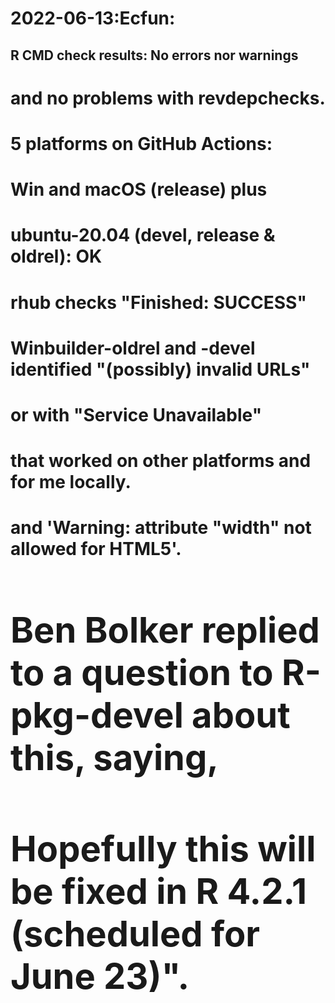 # 2022-06-13:Ecfun:

## R CMD check results: No errors nor warnings 
# and no problems with revdepchecks.  

# 5 platforms on GitHub Actions: 
# Win and macOS (release) plus 
# ubuntu-20.04 (devel, release & oldrel): OK
#
# rhub checks "Finished: SUCCESS"
#
# Winbuilder-oldrel and -devel identified "(possibly) invalid URLs"
# or with "Service Unavailable" 
# that worked on other platforms and for me locally.   
# 
# and 'Warning: <table> attribute "width" not allowed for HTML5'.
# Ben Bolker replied to a question to R-pkg-devel about this, saying, 
# Hopefully this will be fixed in R 4.2.1 (scheduled for June 23)".
